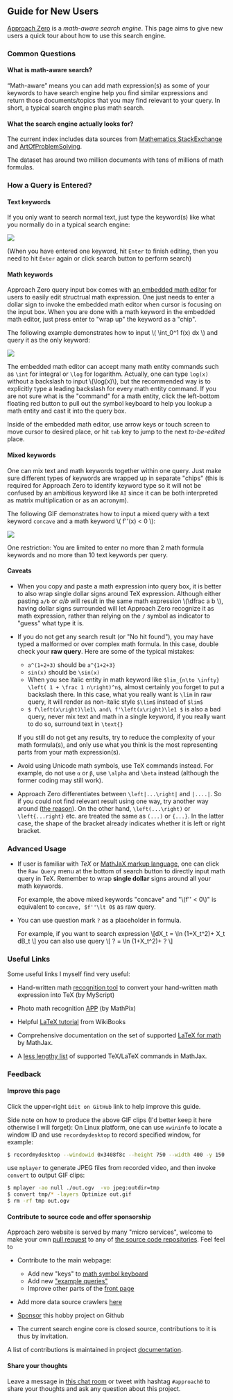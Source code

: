 ## Guide for New Users

[Approach Zero](https://approach0.xyz) is a *math-aware search engine*.
This page aims to give new users a quick tour about how to use this search engine.

### Common Questions

#### What is math-aware search?
“Math-aware” means you can add math expression(s) as some of your keywords to have search engine help you find similar expressions and return those documents/topics that you may find relevant to your query. In short, a typical search engine plus math search.

#### What the search engine actually looks for?
The current index includes data sources from [Mathematics StackExchange](http://math.stackexchange.com) and [ArtOfProblemSolving](https://artofproblemsolving.com/community).

The dataset has around two million documents with tens of millions of math formulas.

### How a Query is Entered?

#### Text keywords
If you only want to search normal text, just type the keyword(s) like what you normally do in a typical search engine:

![](https://cdn.jsdelivr.net/gh/approach0/guide@master/content/static/term-query.gif)

(When you have entered one keyword, hit `Enter` to finish editing, then you need to hit `Enter` again or click search button to perform search)

#### Math keywords
Approach Zero query input box comes with [an embedded math editor](https://github.com/approach0/fork-mathquill) for users to easily edit structrual math expression.
One just needs to enter a dollar sign to invoke the embedded math editor when cursor is focusing on the input box.
When you are done with a math keyword in the embedded math editor, just press enter to "wrap up" the keyword as a "chip".

The following example demonstrates how to input \\( \int_0^1 f(x) dx \\) and query it as the only keyword:

![](https://cdn.jsdelivr.net/gh/approach0/guide@master/content/static/math-query.gif)

The embedded math editor can accept many math entity commands such as `\int` for integral or `\log` for logarithm. Actually, one can type `log(x)` without a backslash to input \\(\log(x)\\), but the recommended way is to explicitly type a leading backslash for every math entity command.
If you are not sure what is the "command" for a math entity, click the left-bottom floating red button to pull out the symbol keyboard to help you lookup a math entity and cast it into the query box.

Inside of the embedded math editor, use arrow keys or touch screen to move cursor to desired place, or hit `tab` key to jump to the next *to-be-edited* place.

#### Mixed keywords
One can mix text and math keywords together within one query.
Just make sure different types of keywords are wrapped up in separate "chips"
(this is required for Approach Zero to identify keyword type so it will not be confused by an ambitious keyword like `AI` since it can be both interpreted as matrix multiplication or as an acronym).

The following GIF demonstrates how to input a mixed query with a text keyword `concave` and a math keyword \\( f''(x) < 0 \\):

![](https://cdn.jsdelivr.net/gh/approach0/guide@master/content/static/mix-query.gif)

One restriction: You are limited to enter no more than 2 math
formula keywords and no more than 10 text keywords per query.

#### Caveats
* When you copy and paste a math expression into query box, it is better to also wrap single dollar signs around TeX expression. Although either pasting `a/b` or $`a/b`$ will result in the same math expression \\(\dfrac a b \\), having dollar signs surrounded will let Approach Zero recognize it as math expression, rather than relying on the `/` symbol as indicator to "guess" what type it is.

* If you do not get any search result (or "No hit found"), you may have typed a malformed or over complex math formula. In this case, double check your **raw query**.
Here are some of the typical mistakes:
	* `a^(1+2+3)` should be `a^{1+2+3}`
	* `sin(x)` should be `\sin(x)`
	* When you see italic entity in math keyword like `$lim_{n\to \infty} \left( 1 + \frac 1 n\right)^n$`, almost certainly you forget to put a backslash there. In this case, what you really want is `\lim` in raw query, it will render as non-italic style `$\lim$` instead of `$lim$`
	* `$ f\left(x\right)\le1\ and\ f'\left(x\right)\le1 $` is also a bad query, never mix text and math in a single keyword, if you really want to do so, surround text in `\text{}`

	If you still do not get any results, try to reduce the complexity of your math formula(s), and only use what you think is the most representing parts from your math expression(s).

* Avoid using Unicode math symbols, use TeX commands instead. For example, do not use `α` or `β`, use `\alpha` and `\beta` instead (although the former coding may still work).

* Approach Zero differentiates between `\left|...\right|` and `|....|`. So if you could not find relevant result using one way, try another way around ([the reason](https://math.meta.stackexchange.com/questions/32799/how-to-search-for-duplicate-of-this-classic-complex-analysis-question#comment148)). On the other hand, `\left(...\right)` or `\left{...right}` etc. are treated the same as `(...)` or `{...}`. In the latter case, the shape of the bracket already indicates whether it is left or right bracket.


### Advanced Usage
* If user is familiar with *TeX* or [MathJaX markup language](https://www.mathjax.org/), one can click the `Raw Query` menu at the bottom of search button to directly input math query in TeX. Remember to wrap **single dollar** signs around all your math keywords.

	For example, the above mixed keywords "concave" and
	"\\(f'' < 0\\)" is equivalent to `concave, $f''\lt 0$` as raw query.

* You can use question mark `?` as a placeholder in formula.

	For example, if you want to search expression
	\\[dX_t = \ln (1+X_t^2)+ X_t dB_t \\]
	you can also use query
	\\[ ? = \ln (1+X_t^2)+ ? \\]


### Useful Links
Some useful links I myself find very useful:

* Hand-written math [recognition tool](https://webdemo.myscript.com/views/math/index.html) to convert your hand-written math expression into TeX (by MyScript)

* Photo math recognition [APP](https://mathpix.com/) (by MathPix)

* Helpful [LaTeX tutorial](https://en.wikibooks.org/wiki/LaTeX) from WikiBooks

* Comprehensive documentation on the set of supported [LaTeX for math](http://www.onemathematicalcat.org/MathJaxDocumentation/TeXSyntax.htm) by MathJax.

* A [less lengthy list](http://docs.mathjax.org/en/latest/input/tex/macros/index.html) of supported TeX/LaTeX commands in MathJax.

### Feedback

#### Improve this page
Click the upper-right `Edit on GitHub` link to help improve this guide.

Side note on how to produce the above GIF clips (I'd better keep it here otherwise I will forget):
On Linux platform, one can use `xwininfo` to locate a window ID and use `recordmydesktop` to record specified window, for example:
```sh
$ recordmydesktop --windowid 0x3408f8c --height 750 --width 400 -y 150 -x 50
```
use `mplayer` to generate JPEG files from recorded video, and then invoke `convert` to output GIF clips:
```sh
$ mplayer -ao null ./out.ogv  -vo jpeg:outdir=tmp
$ convert tmp/* -layers Optimize out.gif
$ rm -rf tmp out.ogv
```

#### Contribute to source code and offer sponsorship
Approach zero website is served by many "micro services", welcome to make your own [pull request](https://opensource.stackexchange.com/questions/352/what-exactly-is-a-pull-request) to any of [the source code repositories](https://github.com/approach0). Feel feel to

* Contribute to the main webpage:
	* Add new "keys" to [math symbol keyboard](https://github.com/approach0/ui-approach0/blob/master/symbol-keyboard.js)
	* Add new ["example queries"](https://github.com/approach0/ui-approach0/blob/master/example-queries.js)
	* Improve other parts of the [front page](https://github.com/approach0/ui-approach0)

* Add more data source crawlers [here](https://github.com/approach0/a0-crawlers)

* [Sponsor](https://github.com/sponsors/t-k-) this hobby project on Github

* The current search engine core is closed source, contributions to it is thus by invitation.

A list of contributions is maintained in project [documentation](https://approach0.xyz/docs/content/en/contributors.html).

#### Share your thoughts
Leave a message in [this chat room](https://chat.stackexchange.com/rooms/46148) or tweet with hashtag `#approach0` to share your thoughts and ask any question about this project.

